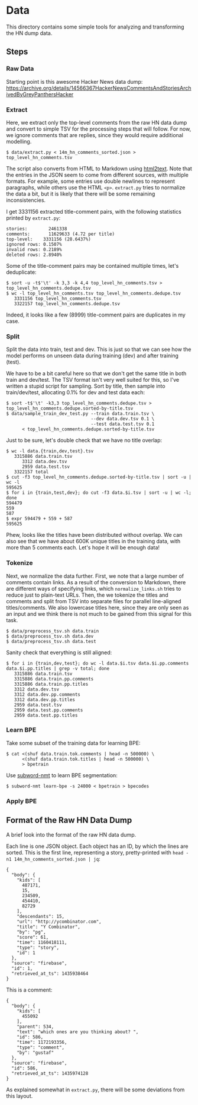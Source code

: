 # Data
This directory contains some simple tools for analyzing and transforming the HN dump data.

## Steps
### Raw Data
Starting point is this awesome Hacker News data dump: https://archive.org/details/14566367HackerNewsCommentsAndStoriesArchivedByGreyPanthersHacker

### Extract
Here, we extract only the top-level comments from the raw HN data dump and convert to
simple TSV for the processing steps that will follow.
For now, we ignore comments that are replies, since they would require additional modelling.
```
$ data/extract.py < 14m_hn_comments_sorted.json > top_level_hn_comments.tsv
```
The script also converts from HTML to Markdown using [html2text](https://pypi.org/project/html2text/).
Note that the entries in the JSON seem to come from different sources, with multiple formats.
For example, some entries use double newlines to represent paragraphs, while others use the HTML `<p>`.
`extract.py` tries to normalize the data a bit, but it is likely that there will be some remaining
inconsistencies.

I get 3331156 extracted title-comment pairs, with the following statistics printed by `extract.py`:
```
stories:	    2461338
comments:	    11629633 (4.72 per title)
top-level:	  3331156 (28.6437%)
ignored rows: 0.1507%
invalid rows: 0.2189%
deleted rows: 2.8940%
```

Some of the title-comment pairs may be contained multiple times, let's deduplicate:
```
$ sort -u -t$'\t' -k 3,3 -k 4,4 top_level_hn_comments.tsv > top_level_hn_comments.dedupe.tsv
$ wc -l top_level_hn_comments.tsv top_level_hn_comments.dedupe.tsv
   3331156 top_level_hn_comments.tsv
   3322157 top_level_hn_comments.dedupe.tsv
```
Indeed, it looks like a few (8999) title-comment pairs are duplicates in my case.

### Split
Split the data into train, test and dev. This is just so that we can see how the model performs
on unseen data during training (dev) and after training (test).

We have to be a bit careful here so that we don't get the same title in both train and dev/test.
The TSV format isn't very well suited for this, so I've written a stupid script for sampling.
Sort by title, then sample into train/dev/test, allocating 0.1% for dev and test data each:
```
$ sort -t$'\t' -k3,3 top_level_hn_comments.dedupe.tsv > top_level_hn_comments.dedupe.sorted-by-title.tsv 
$ data/sample_train_dev_test.py --train data.train.tsv \
                                --dev data.dev.tsv 0.1 \
                                --test data.test.tsv 0.1
      < top_level_hn_comments.dedupe.sorted-by-title.tsv 
```
Just to be sure, let's double check that we have no title overlap:
```
$ wc -l data.{train,dev,test}.tsv
   3315886 data.train.tsv
      3312 data.dev.tsv
      2959 data.test.tsv
   3322157 total
$ cut -f3 top_level_hn_comments.dedupe.sorted-by-title.tsv | sort -u | wc -l
595625
$ for i in {train,test,dev}; do cut -f3 data.$i.tsv | sort -u | wc -l; done
594479
559
587
$ expr 594479 + 559 + 587
595625
```
Phew, looks like the titles have been distributed without overlap. We can also see that we have
about 600K unique titles in the training data, with more than 5 comments each. Let's hope it will
be enough data!

### Tokenize
Next, we normalize the data further. First, we note that a large number of comments contain links.
As a result of the conversion to Markdown, there are different ways of specifying links,
which `normalize_links.sh` tries to reduce just to plain-text URLs. Then, the we tokenize the
titles and comments and split from TSV into separate files for parallel line-aligned titles/comments.
We also lowercase titles here, since they are only seen as an input and we think there is not much to
be gained from this signal for this task.
```
$ data/preprocess_tsv.sh data.train
$ data/preprocess_tsv.sh data.dev
$ data/preprocess_tsv.sh data.test
```
Sanity check that everything is still aligned:
```
$ for i in {train,dev,test}; do wc -l data.$i.tsv data.$i.pp.comments data.$i.pp.titles | grep -v total; done
   3315886 data.train.tsv
   3315886 data.train.pp.comments
   3315886 data.train.pp.titles
   3312 data.dev.tsv
   3312 data.dev.pp.comments
   3312 data.dev.pp.titles
   2959 data.test.tsv
   2959 data.test.pp.comments
   2959 data.test.pp.titles
```

### Learn BPE
Take some subset of the training data for learning BPE:
```
$ cat <(shuf data.train.tok.comments | head -n 500000) \
      <(shuf data.train.tok.titles | head -n 500000) \
      > bpetrain
```

Use [subword-nmt](https://github.com/rsennrich/subword-nmt.git) to learn BPE segmentation:
```
$ subword-nmt learn-bpe -s 24000 < bpetrain > bpecodes
```

### Apply BPE

## Format of the Raw HN Data Dump
A brief look into the format of the raw HN data dump.

Each line is one JSON object. Each object has an ID, by which the lines are sorted.
This is the first line, representing a story, pretty-printed with `head -n1 14m_hn_comments_sorted.json | jq`:
```
{
  "body": {
    "kids": [
      487171,
      15,
      234509,
      454410,
      82729
    ],
    "descendants": 15,
    "url": "http://ycombinator.com",
    "title": "Y Combinator",
    "by": "pg",
    "score": 61,
    "time": 1160418111,
    "type": "story",
    "id": 1
  },
  "source": "firebase",
  "id": 1,
  "retrieved_at_ts": 1435938464
}
```

This is a comment:
```
{
  "body": {
    "kids": [
      455092
    ],
    "parent": 534,
    "text": "which ones are you thinking about? ",
    "id": 586,
    "time": 1172193356,
    "type": "comment",
    "by": "gustaf"
  },
  "source": "firebase",
  "id": 586,
  "retrieved_at_ts": 1435974128
}
```

As explained somewhat in `extract.py`, there will be some deviations from this layout.
